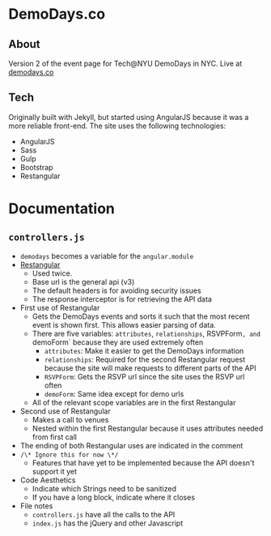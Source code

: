 # DemoDays.co

## About
Version 2 of the event page for Tech@NYU DemoDays in NYC. Live at [demodays.co](http://demodays.co/)

## Tech
Originally built with Jekyll, but started using AngularJS because it was a more reliable front-end. The site uses the following technologies:
- AngularJS
- Sass
- Gulp
- Bootstrap
- Restangular

# Documentation
## `controllers.js`
- `demodays` becomes a variable for the `angular.module`
- [Restangular](https://github.com/mgonto/restangular)
  - Used twice.
  - Base url is the general api (v3)
  - The default headers is for avoiding security issues
  - The response interceptor is for retrieving the API data
- First use of Restangular
  - Gets the DemoDays events and sorts it such that the most recent event is shown first. This allows easier parsing of data.
  - There are five variables: `attributes`, `relationships`, RSVPForm`, and `demoForm` because they are used extremely often
    - `attributes`: Make it easier to get the DemoDays information
    - `relationships`: Required for the second Restangular request because the site will make requests to different parts of the API
    - `RSVPForm`: Gets the RSVP url since the site uses the RSVP url often
    - `demoForm`: Same idea except for demo urls
  - All of the relevant scope variables are in the first Restangular
- Second use of Restangular
  - Makes a call to venues
  - Nested within the first Restangular because it uses attributes needed from first call
- The ending of both Restangular uses are indicated in the comment
- `/\* Ignore this for now \*/` 
  - Features that have yet to be implemented because the API doesn't support it yet
- Code Aesthetics
  - Indicate which Strings need to be sanitized
  - If you have a long block, indicate where it closes
- File notes
  - `controllers.js` have all the calls to the API
  - `index.js` has the jQuery and other Javascript
